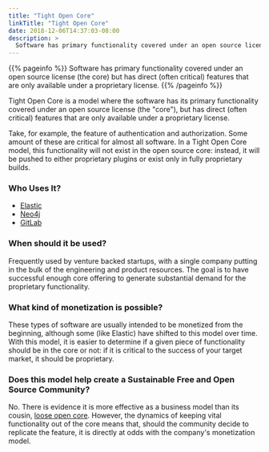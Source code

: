```yaml
---
title: "Tight Open Core"
linkTitle: "Tight Open Core"
date: 2018-12-06T14:37:03-08:00
description: >
  Software has primary functionality covered under an open source license (the core) but has direct (often critical) features that are only available under a proprietary license.
---
```


{{% pageinfo %}}
  Software has primary functionality covered under an open source license (the core)
  but has direct (often critical) features that are only available under a proprietary license.
{{% /pageinfo %}}

Tight Open Core is a model where the software has its primary functionality
covered under an open source license (the "core"), but has direct (often
critical) features that are only available under a proprietary license. 

Take, for example, the feature of authentication and authorization. Some amount
of these are critical for almost all software. In a Tight Open Core model, this
functionality will not exist in the open source core: instead, it will be pushed to
either proprietary plugins or exist only in fully proprietary builds.

### Who Uses It?

* [Elastic](https://www.elastic.co)
* [Neo4j](https://www.neo4j.com)
* [GitLab](https://www.gitlab.com)

### When should it be used?

Frequently used by venture backed startups, with a single company putting in the
bulk of the engineering and product resources. The goal is to have successful enough
core offering to generate substantial demand for the proprietary functionality.

### What kind of monetization is possible?

These types of software are usually intended to be monetized from the beginning,
although some (like Elastic) have shifted to this model over time. With this
model, it is easier to determine if a given piece of functionality should be in
the core or not: if it is critical to the success of your target market, it should
be proprietary.

### Does this model help create a Sustainable Free and Open Source Community?

No. There is evidence it is more effective as a business model than its cousin,
[loose open core](/docs/business-models/loose-open-core). However, the
dynamics of keeping vital functionality out of the core means that, should the
community decide to replicate the feature, it is directly at odds with the company's
monetization model.
